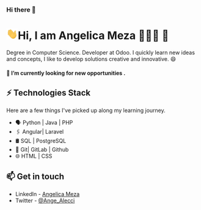 ### Hi there 👋

<!--
**AngelicaMeza/AngelicaMeza** is a ✨ _special_ ✨ repository because its `README.md` (this file) appears on your GitHub profile.
-->


# <img src="https://raw.githubusercontent.com/ABSphreak/ABSphreak/master/gifs/Hi.gif" width="30px">Hi, I am Angelica Meza 👩🏻‍💻 💞️

Degree in Computer Science. Developer at Odoo. 
I quickly learn new ideas and concepts, I like to develop solutions creative and innovative. 😄

#### 🔭 I’m currently looking for new opportunities .


## ⚡ Technologies Stack

Here are a few things I've picked up along my learning journey.

* 🗣 Python | Java | PHP
* 🖇️ Angular| Laravel
* 🛢️ SQL | PostgreSQL
* 💠 Git| GitLab | Github
* 🌐 HTML | CSS



## 📫 Get in touch
- LinkedIn - [Angelica Meza](www.linkedin.com/in/angelica-mezaalecci03)
- Twitter - [@Ange_Alecci](https://twitter.com/Ange_Alecci)





